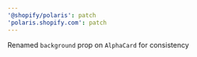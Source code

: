 ```yaml
---
'@shopify/polaris': patch
'polaris.shopify.com': patch
---
```


Renamed `background` prop on `AlphaCard` for consistency
